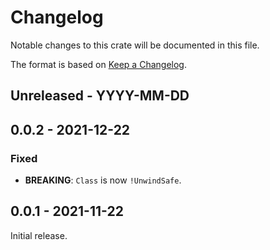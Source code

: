 # Changelog

Notable changes to this crate will be documented in this file.

The format is based on [Keep a Changelog](https://keepachangelog.com/en/1.0.0/).

## Unreleased - YYYY-MM-DD


## 0.0.2 - 2021-12-22

### Fixed
* **BREAKING**: `Class` is now `!UnwindSafe`.


## 0.0.1 - 2021-11-22

Initial release.
